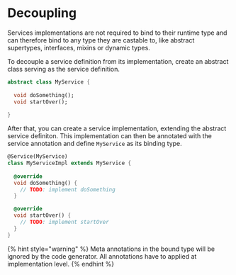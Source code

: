 # Decoupling

Services implementations are not required to bind to their runtime type and can therefore bind to any type they are castable to, like abstract supertypes, interfaces, mixins or dynamic types.

To decouple a service definition from its implementation, create an abstract class serving as the service definition.

```dart
abstract class MyService {
  
  void doSomething();
  void startOver();
  
}
```

After that, you can create a service implementation, extending the abstract service definiton. This implementation can then be annotated with the service annotation and define `MyService` as its binding type.

```dart
@Service(MyService)
class MyServiceImpl extends MyService {
  
  @override
  void doSomething() {
    // TODO: implement doSomething
  }

  @override
  void startOver() {
    // TODO: implement startOver
  }
}
```

{% hint style="warning" %}
Meta annotations in the bound type will be ignored by the code generator. All annotations have to applied at implementation level.
{% endhint %}
